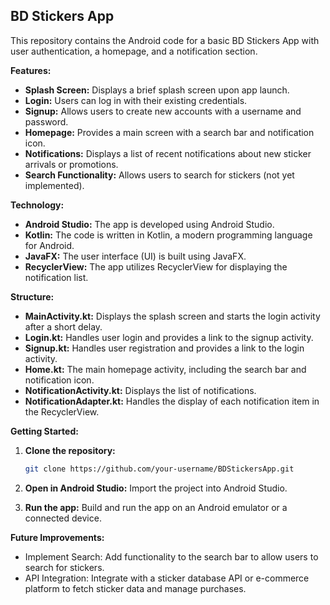 ## BD Stickers App

This repository contains the Android code for a basic BD Stickers App with user authentication, a homepage, and a notification section.

**Features:**

* **Splash Screen:** Displays a brief splash screen upon app launch.
* **Login:** Users can log in with their existing credentials.
* **Signup:** Allows users to create new accounts with a username and password.
* **Homepage:**  Provides a main screen with a search bar and notification icon.
* **Notifications:**  Displays a list of recent notifications about new sticker arrivals or promotions.
* **Search Functionality:**  Allows users to search for stickers (not yet implemented).

**Technology:**

* **Android Studio:**  The app is developed using Android Studio.
* **Kotlin:**  The code is written in Kotlin, a modern programming language for Android.
* **JavaFX:**  The user interface (UI) is built using JavaFX.
* **RecyclerView:** The app utilizes RecyclerView for displaying the notification list.

**Structure:**

* **MainActivity.kt:**  Displays the splash screen and starts the login activity after a short delay.
* **Login.kt:** Handles user login and provides a link to the signup activity.
* **Signup.kt:** Handles user registration and provides a link to the login activity.
* **Home.kt:** The main homepage activity, including the search bar and notification icon.
* **NotificationActivity.kt:** Displays the list of notifications.
* **NotificationAdapter.kt:**  Handles the display of each notification item in the RecyclerView.

**Getting Started:**

1. **Clone the repository:**
   ```bash
   git clone https://github.com/your-username/BDStickersApp.git
2. **Open in Android Studio:** Import the project into Android Studio.

3. **Run the app:** Build and run the app on an Android emulator or a connected device.

**Future Improvements:**

* Implement Search: Add functionality to the search bar to allow users to search for stickers.
* API Integration: Integrate with a sticker database API or e-commerce platform to fetch sticker data and manage purchases.
